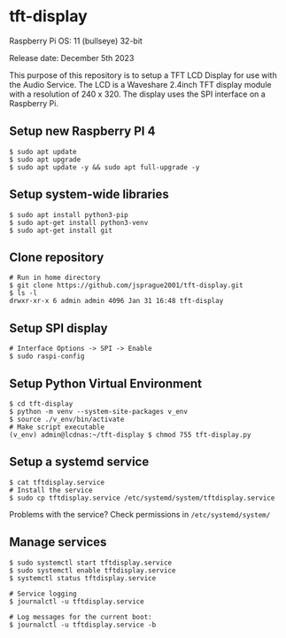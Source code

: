 # tft-display

Raspberry Pi OS: 11 (bullseye) 32-bit

Release date: December 5th 2023

This purpose of this repository is to setup a TFT LCD Display for use with the Audio Service. The LCD is a Waveshare 2.4inch TFT display module with a resolution of 240 x 320. The display uses the SPI interface on a Raspberry Pi.

## Setup new Raspberry PI 4
```
$ sudo apt update
$ sudo apt upgrade
$ sudo apt update -y && sudo apt full-upgrade -y
```

## Setup system-wide libraries
```
$ sudo apt install python3-pip
$ sudo apt-get install python3-venv
$ sudo apt-get install git
```

## Clone repository
```
# Run in home directory
$ git clone https://github.com/jsprague2001/tft-display.git
$ ls -l
drwxr-xr-x 6 admin admin 4096 Jan 31 16:48 tft-display
```

## Setup SPI display
```
# Interface Options -> SPI -> Enable
$ sudo raspi-config
```

## Setup Python Virtual Environment
```
$ cd tft-display
$ python -m venv --system-site-packages v_env
$ source ./v_env/bin/activate
# Make script executable
(v_env) admin@lcdnas:~/tft-display $ chmod 755 tft-display.py 
```

## Setup a systemd service

```
$ cat tftdisplay.service
# Install the service
$ sudo cp tftdisplay.service /etc/systemd/system/tftdisplay.service
```
Problems with the service? Check permissions in ```/etc/systemd/system/```

## Manage services

```
$ sudo systemctl start tftdisplay.service
$ sudo systemctl enable tftdisplay.service
$ systemctl status tftdisplay.service

# Service logging
$ journalctl -u tftdisplay.service

# Log messages for the current boot:
$ journalctl -u tftdisplay.service -b
```

